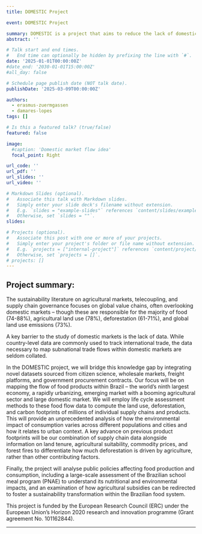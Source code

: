 ```yaml
---
title: DOMESTIC Project

event: DOMESTIC Project

summary: DOMESTIC is a project that aims to reduce the lack of domestic market data by integrating data from citizen science, wholesale markets, freight platforms, and government procurement contracts. 
abstract: ''

# Talk start and end times.
#   End time can optionally be hidden by prefixing the line with `#`.
date: '2025-01-01T00:00:00Z'
#date_end: '2030-01-01T15:00:00Z'
#all_day: false

# Schedule page publish date (NOT talk date).
publishDate: '2025-03-09T00:00:00Z'

authors:
  - erasmus-zuermgassen
  - damares-lopes
tags: []

# Is this a featured talk? (true/false)
featured: false

image:
  #caption: 'Domestic market flow idea'
  focal_point: Right

url_code: ''
url_pdf: ''
url_slides: ''
url_video: ''

# Markdown Slides (optional).
#   Associate this talk with Markdown slides.
#   Simply enter your slide deck's filename without extension.
#   E.g. `slides = "example-slides"` references `content/slides/example-slides.md`.
#   Otherwise, set `slides = ""`.
slides:

# Projects (optional).
#   Associate this post with one or more of your projects.
#   Simply enter your project's folder or file name without extension.
#   E.g. `projects = ["internal-project"]` references `content/project/deep-learning/index.md`.
#   Otherwise, set `projects = []`.
# projects: []
---
```

## Project summary:

The sustainability literature on agricultural markets, telecoupling, and supply chain governance focuses on global value chains, often overlooking domestic markets – though these are responsible for the majority of food (74-88%), agricultural land use (78%), deforestation (61-71%), and global land use emissions (73%).

A key barrier to the study of domestic markets is the lack of data. While country-level data are commonly used to track international trade, the data necessary to map subnational trade flows within domestic markets are seldom collated.

In the DOMESTIC project, we will bridge this knowledge gap by integrating novel datasets sourced from citizen science, wholesale markets, freight platforms, and government procurement contracts. Our focus will be on mapping the flow of food products within Brazil – the world’s ninth largest economy, a rapidly urbanizing, emerging market with a booming agricultural sector and large domestic market. We will employ life cycle assessment methods to these food flow data to compute the land use, deforestation, and carbon footprints of millions of individual supply chains and products. This will provide an unprecedented analysis of how the environmental impact of consumption varies across different populations and cities and how it relates to urban context. A key advance on previous product footprints will be our combination of supply chain data alongside information on land tenure, agricultural suitability, commodity prices, and forest fires to differentiate how much deforestation is driven by agriculture, rather than other contributing factors.

Finally, the project will analyse public policies affecting food production and consumption, including a large-scale assessment of the Brazilian school meal program (PNAE) to understand its nutritional and environmental impacts, and an examination of how agricultural subsidies can be redirected to foster a sustainability transformation within the Brazilian food system.

This project is funded by the European Research Council (ERC) under the European Union’s Horizon 2020 research and innovation programme (Grant agreement No. 101162844).

---
